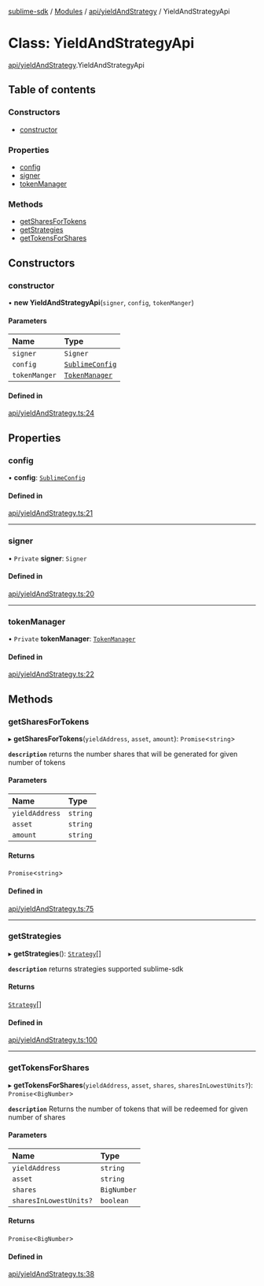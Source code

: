 [sublime-sdk](../README.md) / [Modules](../modules.md) / [api/yieldAndStrategy](../modules/api_yieldAndStrategy.md) / YieldAndStrategyApi

# Class: YieldAndStrategyApi

[api/yieldAndStrategy](../modules/api_yieldAndStrategy.md).YieldAndStrategyApi

## Table of contents

### Constructors

- [constructor](api_yieldAndStrategy.YieldAndStrategyApi.md#constructor)

### Properties

- [config](api_yieldAndStrategy.YieldAndStrategyApi.md#config)
- [signer](api_yieldAndStrategy.YieldAndStrategyApi.md#signer)
- [tokenManager](api_yieldAndStrategy.YieldAndStrategyApi.md#tokenmanager)

### Methods

- [getSharesForTokens](api_yieldAndStrategy.YieldAndStrategyApi.md#getsharesfortokens)
- [getStrategies](api_yieldAndStrategy.YieldAndStrategyApi.md#getstrategies)
- [getTokensForShares](api_yieldAndStrategy.YieldAndStrategyApi.md#gettokensforshares)

## Constructors

### constructor

• **new YieldAndStrategyApi**(`signer`, `config`, `tokenManger`)

#### Parameters

| Name | Type |
| :------ | :------ |
| `signer` | `Signer` |
| `config` | [`SublimeConfig`](../interfaces/types_sublimeConfig.SublimeConfig.md) |
| `tokenManger` | [`TokenManager`](tokenManager.TokenManager.md) |

#### Defined in

[api/yieldAndStrategy.ts:24](https://github.com/akshay111meher/sublime-sdk/blob/2f51fa9/src/api/yieldAndStrategy.ts#L24)

## Properties

### config

• **config**: [`SublimeConfig`](../interfaces/types_sublimeConfig.SublimeConfig.md)

#### Defined in

[api/yieldAndStrategy.ts:21](https://github.com/akshay111meher/sublime-sdk/blob/2f51fa9/src/api/yieldAndStrategy.ts#L21)

___

### signer

• `Private` **signer**: `Signer`

#### Defined in

[api/yieldAndStrategy.ts:20](https://github.com/akshay111meher/sublime-sdk/blob/2f51fa9/src/api/yieldAndStrategy.ts#L20)

___

### tokenManager

• `Private` **tokenManager**: [`TokenManager`](tokenManager.TokenManager.md)

#### Defined in

[api/yieldAndStrategy.ts:22](https://github.com/akshay111meher/sublime-sdk/blob/2f51fa9/src/api/yieldAndStrategy.ts#L22)

## Methods

### getSharesForTokens

▸ **getSharesForTokens**(`yieldAddress`, `asset`, `amount`): `Promise`<`string`\>

**`description`** returns the number shares that will be generated for given number of tokens

#### Parameters

| Name | Type |
| :------ | :------ |
| `yieldAddress` | `string` |
| `asset` | `string` |
| `amount` | `string` |

#### Returns

`Promise`<`string`\>

#### Defined in

[api/yieldAndStrategy.ts:75](https://github.com/akshay111meher/sublime-sdk/blob/2f51fa9/src/api/yieldAndStrategy.ts#L75)

___

### getStrategies

▸ **getStrategies**(): [`Strategy`](../interfaces/types_Types.Strategy.md)[]

**`description`** returns strategies supported sublime-sdk

#### Returns

[`Strategy`](../interfaces/types_Types.Strategy.md)[]

#### Defined in

[api/yieldAndStrategy.ts:100](https://github.com/akshay111meher/sublime-sdk/blob/2f51fa9/src/api/yieldAndStrategy.ts#L100)

___

### getTokensForShares

▸ **getTokensForShares**(`yieldAddress`, `asset`, `shares`, `sharesInLowestUnits?`): `Promise`<`BigNumber`\>

**`description`** Returns the number of tokens that will be redeemed for given number of shares

#### Parameters

| Name | Type |
| :------ | :------ |
| `yieldAddress` | `string` |
| `asset` | `string` |
| `shares` | `BigNumber` |
| `sharesInLowestUnits?` | `boolean` |

#### Returns

`Promise`<`BigNumber`\>

#### Defined in

[api/yieldAndStrategy.ts:38](https://github.com/akshay111meher/sublime-sdk/blob/2f51fa9/src/api/yieldAndStrategy.ts#L38)
